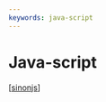 ```yaml
---
keywords: java-script
---
```

# Java-script

[[sinonjs]]

[//begin]: # "Autogenerated link references for markdown compatibility"
[sinonjs]: ../notes/sinonjs "Sinon.js"
[//end]: # "Autogenerated link references"